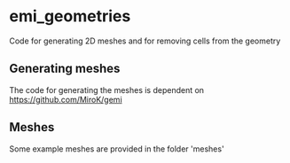 # emi_geometries

Code for generating 2D meshes and for removing cells from the geometry


## Generating meshes

The code for generating the meshes is dependent on https://github.com/MiroK/gemi

## Meshes

Some example meshes are provided in the folder 'meshes'
